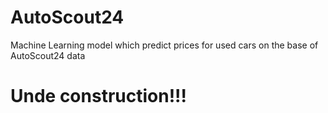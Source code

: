 # AutoScout24
Machine Learning model which predict prices for used cars on the base of AutoScout24 data
# Unde construction!!!
